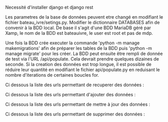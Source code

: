 Necessité d'installer django et django rest

Les parametres de la base de données peuvent etre changé en modifiant le fichier bateau_ivre/setings.py.
Modifier le dictionnaire DATABASES afin de convenir à la BDD local.
De base il s'agit d'une BDD MariaDB géré par Xamp, le nom de la BDD est bateauivre, le user est root et pas de mdp.

Une fois la BDD crée executer la commande 'python -m manage makemigrations' afin de préparer les tables de la BDD puis 'python -m manage migrate' pour les créer.
La BDD peut ensuite être rempli de donnée de test via l'URL /api/populate.
Cela devrait prendre quelques dizaines de seconde.
Si la creation des données est trop longue, il est possible de réduire leur quantité en modifiant le fichier api/populate.py en reduisant le nombre d'iterations de certaines boucles for.

Ci dessous la liste des urls permettant de recuperer des données :

Ci dessous la liste des urls permettant d'ajouter des données :

Ci dessous la liste des urls permettant de mettre à jour des données :

Ci dessous la liste des urls permettant de supprimer des données :
